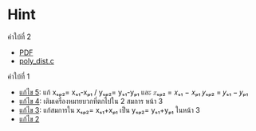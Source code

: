 # Hint

คำใบ้ที่ 2

+ [PDF](hint_2.pdf)
+ [poly_dist.c](poly_dist.c)

คำใบ้ที่ 1

+ [แก้ไข 5](hint_1_edited_5.pdf): แก้ xₛₚ₂= xₛ₁-xₚ₁ / yₛₚ₂= yₛ₁-yₚ₁ และ 𝑥ₛₚ₂ = 𝑥ₛ₁ − 𝑥ₚ₁ 𝑦ₛₚ₂ = 𝑦ₛ₁ − 𝑦ₚ₁
+ [แก้ไข 4](hint_1_edited_4.pdf): เติมเครื่องหมายบวกที่ตกไปใน 2 สมการ หน้า 3
+ [แก้ไข 3](hint_1_edited_3.pdf): แก้สมการใน xₛₚ₂= xₛ₁+xₚ₁ เป็น yₛₚ₂= yₛ₁+yₚ₁ ในหน้า 3
+ [แก้ไข 2](hint_1_edited_2.pdf)
